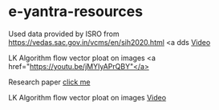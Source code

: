 # e-yantra-resources
Used data provided by ISRO from https://vedas.sac.gov.in/vcms/en/sih2020.html <a </a>
dds <a href="https://vimeo.com/3514904">Video</a>

LK Algorithm flow vector ploat on images  <a href="https://youtu.be/jMYIyAPrQBY"</a>



Research paper <a href="https://arxiv.org/pdf/1412.6604.pdf">click me</a> 

LK Algorithm flow vector ploat on images  <a href="https://youtu.be/jMYIyAPrQBY">Video</a>
